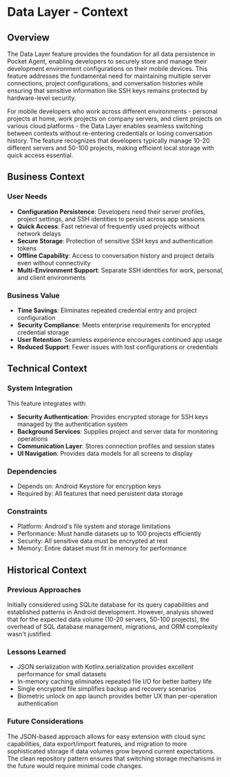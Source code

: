 # Data Layer - Context

## Overview

The Data Layer feature provides the foundation for all data persistence in Pocket Agent, enabling developers to securely store and manage their development environment configurations on their mobile devices. This feature addresses the fundamental need for maintaining multiple server connections, project configurations, and conversation histories while ensuring that sensitive information like SSH keys remains protected by hardware-level security.

For mobile developers who work across different environments - personal projects at home, work projects on company servers, and client projects on various cloud platforms - the Data Layer enables seamless switching between contexts without re-entering credentials or losing conversation history. The feature recognizes that developers typically manage 10-20 different servers and 50-100 projects, making efficient local storage with quick access essential.

## Business Context

### User Needs
- **Configuration Persistence**: Developers need their server profiles, project settings, and SSH identities to persist across app sessions
- **Quick Access**: Fast retrieval of frequently used projects without network delays
- **Secure Storage**: Protection of sensitive SSH keys and authentication tokens
- **Offline Capability**: Access to conversation history and project details even without connectivity
- **Multi-Environment Support**: Separate SSH identities for work, personal, and client environments

### Business Value
- **Time Savings**: Eliminates repeated credential entry and project configuration
- **Security Compliance**: Meets enterprise requirements for encrypted credential storage
- **User Retention**: Seamless experience encourages continued app usage
- **Reduced Support**: Fewer issues with lost configurations or credentials

## Technical Context

### System Integration
This feature integrates with:
- **Security Authentication**: Provides encrypted storage for SSH keys managed by the authentication system
- **Background Services**: Supplies project and server data for monitoring operations
- **Communication Layer**: Stores connection profiles and session states
- **UI Navigation**: Provides data models for all screens to display

### Dependencies
- Depends on: Android Keystore for encryption keys
- Required by: All features that need persistent data storage

### Constraints
- Platform: Android's file system and storage limitations
- Performance: Must handle datasets up to 100 projects efficiently
- Security: All sensitive data must be encrypted at rest
- Memory: Entire dataset must fit in memory for performance

## Historical Context

### Previous Approaches
Initially considered using SQLite database for its query capabilities and established patterns in Android development. However, analysis showed that for the expected data volume (10-20 servers, 50-100 projects), the overhead of SQL database management, migrations, and ORM complexity wasn't justified.

### Lessons Learned
- JSON serialization with Kotlinx.serialization provides excellent performance for small datasets
- In-memory caching eliminates repeated file I/O for better battery life
- Single encrypted file simplifies backup and recovery scenarios
- Biometric unlock on app launch provides better UX than per-operation authentication

### Future Considerations
The JSON-based approach allows for easy extension with cloud sync capabilities, data export/import features, and migration to more sophisticated storage if data volumes grow beyond current expectations. The clean repository pattern ensures that switching storage mechanisms in the future would require minimal code changes.